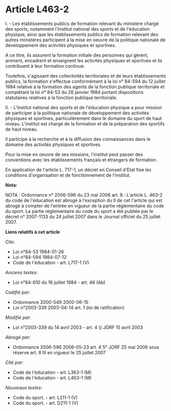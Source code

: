 # Article L463-2

I. - Les établissements publics de formation relevant du ministère chargé des sports, notamment l'Institut national des
sports et de l'éducation physique, ainsi que les établissements publics de formation relevant des autres ministères
participent à la mise en oeuvre de la politique nationale de développement des activités physiques et sportives.

A ce titre, ils assurent la formation initiale des personnes qui gèrent, animent, encadrent et enseignent les activités
physiques et sportives et ils contribuent à leur formation continue.

Toutefois, s'agissant des collectivités territoriales et de leurs établissements publics, la formation s'effectue
conformément à la loi n° 84-594 du 12 juillet 1984 relative à la formation des agents de la fonction publique territoriale et
complétant la loi n° 84-53 du 26 janvier 1984 portant dispositions statutaires relatives à la fonction publique territoriale.

II. - L'Institut national des sports et de l'éducation physique a pour mission de participer à la politique nationale de
développement des activités physiques et sportives, particulièrement dans le domaine du sport de haut niveau. L'institut est
chargé de la formation et de la préparation des sportifs de haut niveau.

Il participe à la recherche et à la diffusion des connaissances dans le domaine des activités physiques et sportives.

Pour la mise en oeuvre de ses missions, l'institut peut passer des conventions avec les établissements français et étrangers
de formation.

En application de l'article L. 717-1, un décret en Conseil d'Etat fixe les conditions d'organisation et de fonctionnement de
l'institut.

**Nota:**

NOTA : Ordonnance n° 2006-596 du 23 mai 2006 art. 8 : L'article L. 463-2 du code de l'éducation est abrogé à l'exception du
II de cet l'article qui est abrogé à compter de l'entrée en vigueur de la partie réglementaire du code du sport. La partie
réglementaire du code du sport a été publiée par le décret n° 2007-1133 du 24 juillet 2007 dans le Journal officiel du 25
juillet 2007.

**Liens relatifs à cet article**

_Cite_:

  - Loi n°84-53 1984-01-26
  - Loi n°84-594 1984-07-12
  - Code de l'éducation - art. L717-1 (V)

_Anciens textes_:

  - Loi n°84-610 du 16 juillet 1984 - art. 46 (Ab)

_Codifié par_:

  - Ordonnance 2000-549 2000-06-15
  - Loi n°2003-339 2003-04-14 art. 1 (loi de ratification)

_Modifié par_:

  - Loi n°2003-339 du 14 avril 2003 - art. 4 () JORF 15 avril 2003

_Abrogé par_:

  - Ordonnance 2006-596 2006-05-23 art. 4 5° JORF 25 mai 2006 sous réserve art. 8 III en vigueur le 25 juillet 2007

_Cité par_:

  - Code de l'éducation - art. L363-1 (M)
  - Code de l'éducation - art. L463-1 (M)

_Nouveaux textes_:

  - Code du sport. - art. L211-1 (V)
  - Code du sport. - art. D211-1 (V)
